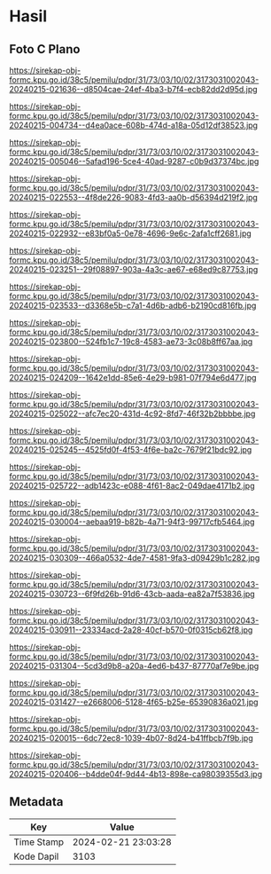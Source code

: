 # Hasil

## Foto C Plano

https://sirekap-obj-formc.kpu.go.id/38c5/pemilu/pdpr/31/73/03/10/02/3173031002043-20240215-021636--d8504cae-24ef-4ba3-b7f4-ecb82dd2d95d.jpg

https://sirekap-obj-formc.kpu.go.id/38c5/pemilu/pdpr/31/73/03/10/02/3173031002043-20240215-004734--d4ea0ace-608b-474d-a18a-05d12df38523.jpg

https://sirekap-obj-formc.kpu.go.id/38c5/pemilu/pdpr/31/73/03/10/02/3173031002043-20240215-005046--5afad196-5ce4-40ad-9287-c0b9d37374bc.jpg

https://sirekap-obj-formc.kpu.go.id/38c5/pemilu/pdpr/31/73/03/10/02/3173031002043-20240215-022553--4f8de226-9083-4fd3-aa0b-d56394d219f2.jpg

https://sirekap-obj-formc.kpu.go.id/38c5/pemilu/pdpr/31/73/03/10/02/3173031002043-20240215-022932--e83bf0a5-0e78-4696-9e6c-2afa1cff2681.jpg

https://sirekap-obj-formc.kpu.go.id/38c5/pemilu/pdpr/31/73/03/10/02/3173031002043-20240215-023251--29f08897-903a-4a3c-ae67-e68ed9c87753.jpg

https://sirekap-obj-formc.kpu.go.id/38c5/pemilu/pdpr/31/73/03/10/02/3173031002043-20240215-023533--d3368e5b-c7a1-4d6b-adb6-b2190cd816fb.jpg

https://sirekap-obj-formc.kpu.go.id/38c5/pemilu/pdpr/31/73/03/10/02/3173031002043-20240215-023800--524fb1c7-19c8-4583-ae73-3c08b8ff67aa.jpg

https://sirekap-obj-formc.kpu.go.id/38c5/pemilu/pdpr/31/73/03/10/02/3173031002043-20240215-024209--1642e1dd-85e6-4e29-b981-07f794e6d477.jpg

https://sirekap-obj-formc.kpu.go.id/38c5/pemilu/pdpr/31/73/03/10/02/3173031002043-20240215-025022--afc7ec20-431d-4c92-8fd7-46f32b2bbbbe.jpg

https://sirekap-obj-formc.kpu.go.id/38c5/pemilu/pdpr/31/73/03/10/02/3173031002043-20240215-025245--4525fd0f-4f53-4f6e-ba2c-7679f21bdc92.jpg

https://sirekap-obj-formc.kpu.go.id/38c5/pemilu/pdpr/31/73/03/10/02/3173031002043-20240215-025722--adb1423c-e088-4f61-8ac2-049dae4171b2.jpg

https://sirekap-obj-formc.kpu.go.id/38c5/pemilu/pdpr/31/73/03/10/02/3173031002043-20240215-030004--aebaa919-b82b-4a71-94f3-99717cfb5464.jpg

https://sirekap-obj-formc.kpu.go.id/38c5/pemilu/pdpr/31/73/03/10/02/3173031002043-20240215-030309--466a0532-4de7-4581-9fa3-d09429b1c282.jpg

https://sirekap-obj-formc.kpu.go.id/38c5/pemilu/pdpr/31/73/03/10/02/3173031002043-20240215-030723--6f9fd26b-91d6-43cb-aada-ea82a7f53836.jpg

https://sirekap-obj-formc.kpu.go.id/38c5/pemilu/pdpr/31/73/03/10/02/3173031002043-20240215-030911--23334acd-2a28-40cf-b570-0f0315cb62f8.jpg

https://sirekap-obj-formc.kpu.go.id/38c5/pemilu/pdpr/31/73/03/10/02/3173031002043-20240215-031304--5cd3d9b8-a20a-4ed6-b437-87770af7e9be.jpg

https://sirekap-obj-formc.kpu.go.id/38c5/pemilu/pdpr/31/73/03/10/02/3173031002043-20240215-031427--e2668006-5128-4f65-b25e-65390836a021.jpg

https://sirekap-obj-formc.kpu.go.id/38c5/pemilu/pdpr/31/73/03/10/02/3173031002043-20240215-020015--6dc72ec8-1039-4b07-8d24-b41ffbcb7f9b.jpg

https://sirekap-obj-formc.kpu.go.id/38c5/pemilu/pdpr/31/73/03/10/02/3173031002043-20240215-020406--b4dde04f-9d44-4b13-898e-ca98039355d3.jpg


## Metadata

| Key        | Value               |
| ---------- | ------------------- |
| Time Stamp | 2024-02-21 23:03:28 |
| Kode Dapil | 3103                |



